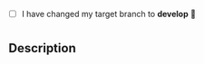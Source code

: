 <!-- Thanks so much for your time taking to contribute, your work is appreciated! ❤️ -->

<!-- Checked checkbox should look like this - [x] -->
- [ ] I have changed my target branch to **develop** :facepunch:

# <!-- Please refer issue number here, if exists -->

## Description
